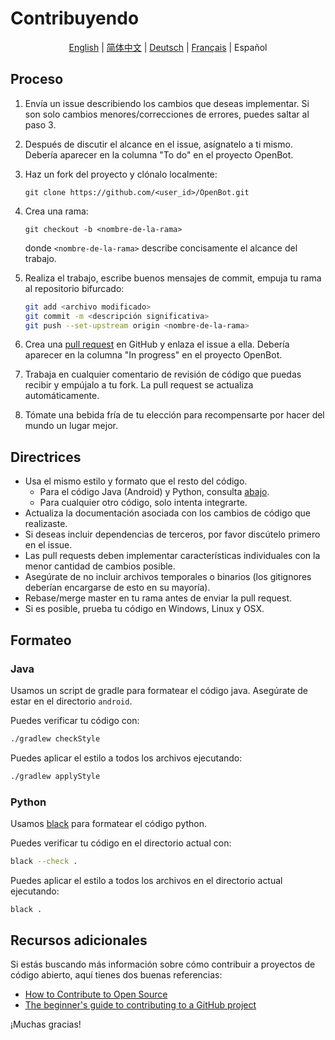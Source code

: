 # Contribuyendo

<p align="center">
  <a href="README.md">English</a> |
  <a href="README.zh-CN.md">简体中文</a> |
  <a href="README.de-DE.md">Deutsch</a> |
  <a href="README.fr-FR.md">Français</a> |
  <span>Español</span>
</p>

## Proceso

1. Envía un issue describiendo los cambios que deseas implementar. Si son solo cambios menores/correcciones de errores, puedes saltar al paso 3.
2. Después de discutir el alcance en el issue, asígnatelo a ti mismo. Debería aparecer en la columna "To do" en el proyecto OpenBot.
3. Haz un fork del proyecto y clónalo localmente:

   `git clone https://github.com/<user_id>/OpenBot.git`

4. Crea una rama:

   `git checkout -b <nombre-de-la-rama>`

   donde `<nombre-de-la-rama>` describe concisamente el alcance del trabajo.

5. Realiza el trabajo, escribe buenos mensajes de commit, empuja tu rama al repositorio bifurcado:

   ```bash
   git add <archivo modificado>
   git commit -m <descripción significativa>
   git push --set-upstream origin <nombre-de-la-rama>
   ```

6. Crea una [pull request](https://github.com/intel-isl/OpenBot/pulls) en GitHub y enlaza el issue a ella. Debería aparecer en la columna "In progress" en el proyecto OpenBot.
7. Trabaja en cualquier comentario de revisión de código que puedas recibir y empújalo a tu fork. La pull request se actualiza automáticamente.
8. Tómate una bebida fría de tu elección para recompensarte por hacer del mundo un lugar mejor.

## Directrices

- Usa el mismo estilo y formato que el resto del código.
  - Para el código Java (Android) y Python, consulta [abajo](#Formatting).
  - Para cualquier otro código, solo intenta integrarte.
- Actualiza la documentación asociada con los cambios de código que realizaste.
- Si deseas incluir dependencias de terceros, por favor discútelo primero en el issue.
- Las pull requests deben implementar características individuales con la menor cantidad de cambios posible.
- Asegúrate de no incluir archivos temporales o binarios (los gitignores deberían encargarse de esto en su mayoría).
- Rebase/merge master en tu rama antes de enviar la pull request.
- Si es posible, prueba tu código en Windows, Linux y OSX.

## Formateo

### Java

Usamos un script de gradle para formatear el código java. Asegúrate de estar en el directorio `android`.

Puedes verificar tu código con:

```bash
./gradlew checkStyle
```

Puedes aplicar el estilo a todos los archivos ejecutando:

```bash
./gradlew applyStyle
```

### Python

Usamos [black](https://pypi.org/project/black/) para formatear el código python.

Puedes verificar tu código en el directorio actual con:

```bash
black --check .
```

Puedes aplicar el estilo a todos los archivos en el directorio actual ejecutando:

```bash
black .
```

## Recursos adicionales

Si estás buscando más información sobre cómo contribuir a proyectos de código abierto, aquí tienes dos buenas referencias:

- [How to Contribute to Open Source](http://opensource.guide/how-to-contribute/)
- [The beginner's guide to contributing to a GitHub project](https://akrabat.com/the-beginners-guide-to-contributing-to-a-github-project/)

¡Muchas gracias!